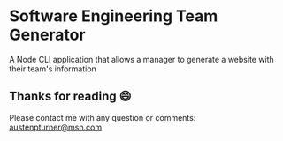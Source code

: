 # Software Engineering Team Generator
A Node CLI application that allows a manager to generate a website with their team's information

## Thanks for reading :smile:
Please contact me with any question or comments: austenpturner@msn.com
